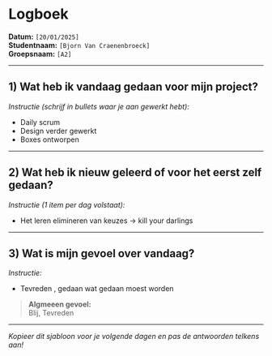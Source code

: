 # Logboek

**Datum:** `[20/01/2025]`  
**Studentnaam:** `[Bjorn Van Craenenbroeck]`  
**Groepsnaam:** `[A2]`

---

## 1) Wat heb ik vandaag gedaan voor mijn project?

*Instructie (schrijf in bullets waar je aan gewerkt hebt):*  
- Daily scrum
- Design verder gewerkt
- Boxes ontworpen 



---
## 2) Wat heb ik nieuw geleerd of voor het eerst zelf gedaan?

*Instructie (1 item per dag volstaat):*  
- Het leren elimineren van keuzes -> kill your darlings

---

## 3) Wat is mijn gevoel over vandaag?

*Instructie:*  
- Tevreden , gedaan wat gedaan moest worden


> **Algmeeen gevoel:**  
 Blij, Tevreden

---

*Kopieer dit sjabloon voor je volgende dagen en pas de antwoorden telkens aan!*

